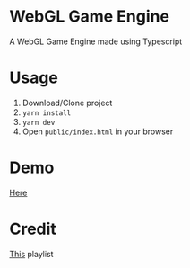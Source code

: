 # WebGL Game Engine

A WebGL Game Engine made using Typescript

# Usage

1. Download/Clone project
2. `yarn install`
3. `yarn dev`
4. Open `public/index.html` in your browser

# Demo

[Here](https://webgl-game-engine.vercel.app/)

# Credit

[This](https://www.youtube.com/playlist?list=PLv8Ddw9K0JPiTHLMQw31Yh4qyTAcHRnJx) playlist
